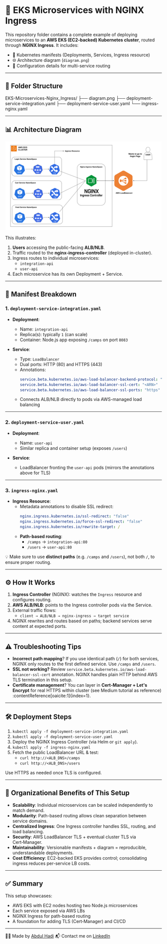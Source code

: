 # 🚀 EKS Microservices with NGINX Ingress

This repository folder contains a complete example of deploying microservices to an **AWS EKS (EC2-backed) Kubernetes cluster**, routed through **NGINX Ingress**. It includes:

- 🧩 Kubernetes manifests (Deployments, Services, Ingress resource)
- 🌐 Architecture diagram (`diagram.png`)
- 🔧 Configuration details for multi-service routing

---

## 📂 Folder Structure

EKS-Microservices-Nginx_Ingress/
├── diagram.png
├── deployment-service-integration.yaml
├── deployment-service-user.yaml
└── ingress-nginx.yaml


---

## 📊 Architecture Diagram

![EKS + Microservices + NGINX Ingress Diagram](diagram.png)

This illustrates:

1. **Users** accessing the public-facing **ALB/NLB**.
2. Traffic routed to the **nginx-ingress-controller** (deployed in-cluster).
3. Ingress routes to individual microservices:
   - `integration-api`
   - `user-api`
4. Each microservice has its own Deployment + Service.

---

## 📄 Manifest Breakdown

### 1. `deployment-service-integration.yaml`

- **Deployment**:  
  - Name: `integration-api`  
  - Replica(s): typically `1` (can scale)  
  - Container: Node.js app exposing `/camps` on port `8083`

- **Service**:  
  - Type: `LoadBalancer`  
  - Dual ports: HTTP (80) and HTTPS (443)  
  - Annotations:
    ```yaml
    service.beta.kubernetes.io/aws-load-balancer-backend-protocol: "tcp,http"
    service.beta.kubernetes.io/aws-load-balancer-ssl-cert: "<ARN>"
    service.beta.kubernetes.io/aws-load-balancer-ssl-ports: "https"
    ```
  - Connects ALB/NLB directly to pods via AWS-managed load balancing

---

### 2. `deployment-service-user.yaml`

- **Deployment**:  
  - Name: `user-api`  
  - Similar replica and container setup (exposes `/users`)

- **Service**:  
  - LoadBalancer fronting the `user-api` pods (mirrors the annotations above for TLS)

---

### 3. `ingress-nginx.yaml`

- **Ingress Resource**:  
  - Metadata annotations to disable SSL redirect:
    ```yaml
    nginx.ingress.kubernetes.io/ssl-redirect: "false"
    nginx.ingress.kubernetes.io/force-ssl-redirect: "false"
    nginx.ingress.kubernetes.io/rewrite-target: /
    ```
  - **Path-based routing**:
    - `/camps` → `integration-api:80`
    - `/users` → `user-api:80`

💡 Make sure to use **distinct paths** (e.g. `/camps` and `/users`), not both `/`, to ensure proper routing.

---

## ⚙️ How It Works

1. **Ingress Controller** (NGINX): watches the `Ingress` resource and configures routing.
2. **AWS ALB/NLB**: points to the Ingress controller pods via the Service.
3. External traffic flows:
   - `client → ALB/NLB → nginx-ingress → target service`
4. NGINX rewrites and routes based on paths; backend services serve content at expected ports.

---

## ⚠️ Troubleshooting Tips

- **Incorrect path mapping**? If you use identical path (`/`) for both services, NGINX only routes to the first defined service. Use `/camps` and `/users`.
- **SSL not working?** Review `service.beta.kubernetes.io/aws-load-balancer-ssl-cert` annotation. NGINX handles plain HTTP behind AWS TLS termination in this setup.
- **Certificate management**? You can layer in **Cert‑Manager + Let's Encrypt** for real HTTPS within cluster (see Medium tutorial as reference) :contentReference[oaicite:1]{index=1}.

---

## 🛠️ Deployment Steps

1. `kubectl apply -f deployment-service-integration.yaml`
2. `kubectl apply -f deployment-service-user.yaml`
3. Deploy the NGINX Ingress Controller (via Helm or `git apply`).
4. `kubectl apply -f ingress-nginx.yaml`
5. Fetch the public LoadBalancer URL & test:
   - `curl http://<ALB_DNS>/camps`
   - `curl http://<ALB_DNS>/users`

Use HTTPS as needed once TLS is configured.

---

## 🏢 Organizational Benefits of This Setup

- **Scalability**: Individual microservices can be scaled independently to match demand.
- **Modularity**: Path-based routing allows clean separation between service domains.
- **Centralized Ingress**: One Ingress controller handles SSL, routing, and load balancing.
- **Security**: AWS LoadBalancer TLS + eventual cluster TLS via Cert‑Manager.
- **Maintainability**: Versionable manifests + diagram = reproducible, understandable deployments.
- **Cost Efficiency**: EC2-backed EKS provides control; consolidating ingress reduces per-service LB costs.

---

## ✅ Summary

This setup showcases:
- AWS EKS with EC2 nodes hosting two Node.js microservices
- Each service exposed via AWS LBs
- NGINX Ingress for path-based routing
- A foundation for adding TLS (Cert‑Manager) and CI/CD

---

👨‍💻 Made by [Abdul Hadi](https://github.com/abdul-hade)
📬 Contact me on [LinkedIn](https://www.linkedin.com/in/abdul-hadi-b0a074339/)